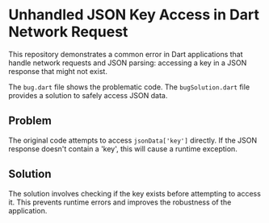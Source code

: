 # Unhandled JSON Key Access in Dart Network Request

This repository demonstrates a common error in Dart applications that handle network requests and JSON parsing: accessing a key in a JSON response that might not exist.

The `bug.dart` file shows the problematic code.  The `bugSolution.dart` file provides a solution to safely access JSON data.

## Problem

The original code attempts to access `jsonData['key']` directly. If the JSON response doesn't contain a 'key', this will cause a runtime exception.

## Solution

The solution involves checking if the key exists before attempting to access it.  This prevents runtime errors and improves the robustness of the application.